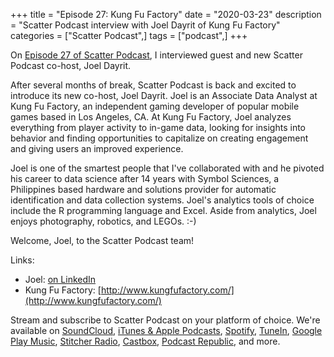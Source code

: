 +++
title = "Episode 27: Kung Fu Factory"
date = "2020-03-23"
description = "Scatter Podcast interview with Joel Dayrit of Kung Fu Factory"
categories = ["Scatter Podcast",]
tags = ["podcast",]
+++

On [Episode 27 of Scatter Podcast](https://soundcloud.com/scatterpodcast/episode-027), I interviewed guest and new Scatter Podcast co-host, Joel Dayrit.
<!--more-->
After several months of break, Scatter Podcast is back and excited to introduce its new co-host, Joel Dayrit. Joel is an Associate Data Analyst at Kung Fu Factory, an independent gaming developer of popular mobile games based in Los Angeles, CA. At Kung Fu Factory, Joel analyzes everything from player activity to in-game data, looking for insights into behavior and finding opportunities to capitalize on creating engagement and giving users an improved experience.

Joel is one of the smartest people that I've collaborated with and he pivoted his career to data science after 14 years with Symbol Sciences, a Philippines based hardware and solutions provider for automatic identification and data collection systems. Joel's analytics tools of choice include the R programming language and Excel. Aside from analytics, Joel enjoys photography, robotics, and LEGOs. :-)

Welcome, Joel, to the Scatter Podcast team!

Links:

* Joel: [on LinkedIn](https://www.linkedin.com/in/joel-dayrit/)
* Kung Fu Factory: [http://www.kungfufactory.com/](http://www.kungfufactory.com/)

Stream and subscribe to Scatter Podcast on your platform of choice. We're available on [SoundCloud](https://soundcloud.com/scatterpodcast), [iTunes & Apple Podcasts](https://podcasts.apple.com/us/podcast/scatter-podcast/id1458544194), [Spotify](https://open.spotify.com/show/64UpJwByrdsrLSYObuEeHx?si=n_UlBzrYQv6ptBjeXfSOsw), [TuneIn](https://tunein.com/podcasts/Business--Economics-Podcasts/Scatter-Podcast-p1216105/), [Google Play Music](https://playmusic.app.goo.gl/?ibi=com.google.PlayMusic&isi=691797987&ius=googleplaymusic&apn=com.google.android.music&link=https://play.google.com/music/m/Iqayzaqkmvhu5op3yehzbj5bus4?t%3DScatter_Podcast%26pcampaignid%3DMKT-na-all-co-pr-mu-pod-16), [Stitcher Radio](https://www.stitcher.com/podcast/scatter-podcast/httpssoundcloudcomscatterpodcast), [Castbox](https://castbox.fm/channel/id2083174), [Podcast Republic](https://www.podcastrepublic.net/podcast/1458544194), and more.
